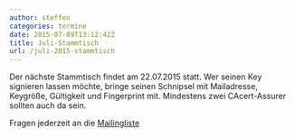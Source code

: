 ```yaml
---
author: steffen
categories: termine
date: 2015-07-09T13:12:42Z
title: Juli-Stammtisch
url: /juli-2015-stammtisch
---
```


Der nächste Stammtisch findet am 22.07.2015 statt. Wer seinen Key signieren lassen möchte, bringe seinen Schnipsel mit Mailadresse, Keygröße, Gültigkeit und Fingerprint mit. Mindestens zwei CAcert-Assurer sollten auch da sein.

Fragen jederzeit an die [Mailingliste](mailto:computerstammtisch_ludwigsburg@lists.riseup.net)


[Mailingliste]: https://lists.riseup.net/www/info/computerstammtisch_ludwigsburg
